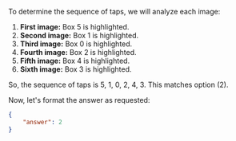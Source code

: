 To determine the sequence of taps, we will analyze each image:

1. **First image:** Box 5 is highlighted.
2. **Second image:** Box 1 is highlighted.
3. **Third image:** Box 0 is highlighted.
4. **Fourth image:** Box 2 is highlighted.
5. **Fifth image:** Box 4 is highlighted.
6. **Sixth image:** Box 3 is highlighted.

So, the sequence of taps is 5, 1, 0, 2, 4, 3. This matches option (2).

Now, let's format the answer as requested:

```json
{
    "answer": 2
}
```
